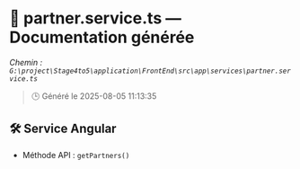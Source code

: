 # 📄 partner.service.ts — Documentation générée
*Chemin : `G:\project\Stage4to5\application\FrontEnd\src\app\services\partner.service.ts`*

> 🕒 Généré le 2025-08-05 11:13:35

## 🛠️ Service Angular
- Méthode API : `getPartners()`

